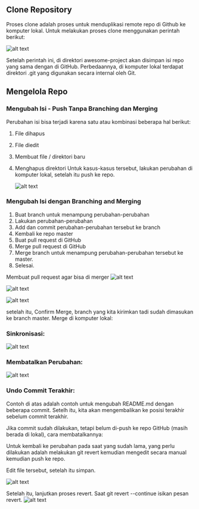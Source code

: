 ## Clone Repository

Proses clone adalah proses untuk menduplikasi remote repo di Github ke komputer lokal. Untuk melakukan proses clone menggunakan perintah berikut:

![alt text](https://github.com/dwi-sp/tekn-cloud-computing/blob/master/minggu-01/gambar/git-clone.jpg)

Setelah perintah ini, di direktori awesome-project akan disimpan isi repo yang sama dengan di GitHub. Perbedaannya, di komputer lokal terdapat direktori .git yang digunakan secara internal oleh Git.

## Mengelola Repo

### Mengubah Isi - Push Tanpa Branching dan Merging

Perubahan isi bisa terjadi karena satu atau kombinasi beberapa hal berikut:

1. File dihapus
2. File diedit
3. Membuat file / direktori baru
4. Menghapus direktori
   Untuk kasus-kasus tersebut, lakukan perubahan di komputer lokal, setelah itu push ke repo.

   ![alt text](https://github.com/dwi-sp/tekn-cloud-computing/blob/master/minggu-01/gambar/git-batal-penambahan.jpg)

### Mengubah Isi dengan Branching and Merging

1. Buat branch untuk menampung perubahan-perubahan
2. Lakukan perubahan-perubahan
3. Add dan commit perubahan-perubahan tersebut ke branch
4. Kembali ke repo master
5. Buat pull request di GitHub
6. Merge pull request di GitHub
7. Merge branch untuk menampung perubahan-perubahan tersebut ke master.
8. Selesai.

Membuat pull request agar bisa di merger
![alt text](https://github.com/dwi-sp/tekn-cloud-computing/blob/master/minggu-01/gambar/git-batal-penambahan.jpg)

![alt text](https://github.com/dwi-sp/tekn-cloud-computing/blob/master/minggu-01/gambar/git-branching-merger1.jpg)

![alt text](https://github.com/dwi-sp/tekn-cloud-computing/blob/master/minggu-01/gambar/git-branching-merger3.jpg)

setelah itu, Confirm Merge, branch yang kita kirimkan tadi sudah dimasukan ke branch master. Merge di komputer lokal:

### Sinkronisasi:

![alt text](https://github.com/dwi-sp/tekn-cloud-computing/blob/master/minggu-01/gambar/git-sinkron.jpg)

### Membatalkan Perubahan:

![alt text](https://github.com/dwi-sp/tekn-cloud-computing/blob/master/minggu-01/gambar/git-batal-penambahan.jpg)

### Undo Commit Terakhir:

Contoh di atas adalah contoh untuk mengubah README.md dengan beberapa commit. Setelh itu, kita akan mengembalikan ke posisi terakhir sebelum commit terakhir.

Jika commit sudah dilakukan, tetapi belum di-push ke repo GitHub (masih berada di lokal), cara membatalkannya:

Untuk kembali ke perubahan pada saat yang sudah lama, yang perlu dilakukan adalah melakukan git revert kemudian mengedit secara manual kemudian push ke repo.

Edit file tersebut, setelah itu simpan.

![alt text](https://github.com/dwi-sp/tekn-cloud-computing/blob/master/minggu-01/gambar/git-revert2.jpg)

Setelah itu, lanjutkan proses revert. Saat git revert --continue isikan pesan revert.
![alt text](https://github.com/dwi-sp/tekn-cloud-computing/blob/master/minggu-01/gambar/git-revert.jpg)
